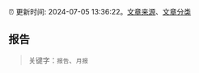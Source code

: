 :alarm_clock: 更新时间: 2024-07-05 13:36:22。[文章来源](/README.md)、[文章分类](/TAGS.md)

## 报告


> 关键字：`报告`、`月报`



